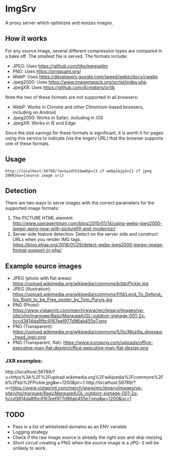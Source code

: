 # ImgSrv
A proxy server which optimizes and resizes images. 

## How it works

For any source image, several different compression types are compared in a bake off. The smallest file is served. The formats include:

* JPEG: Uses https://github.com/tjko/jpegoptim
* PNG: Uses https://pngquant.org/
* WebP: Uses https://developers.google.com/speed/webp/docs/cwebp
* Jpeg2000: Uses https://www.imagemagick.org/script/index.php
* JpegXR: Uses https://github.com/4creators/jxrlib

Note the two of these formats are not supported in all browsers:

* WebP: Works in Chrome and other Chromium-based browsers, including on Android
* Jpeg2000: Works in Safari, including in iOS
* JpegXR: Works in IE and Edge

Since the size savings for these formats is significant, it is worth it for pages using this service to indicate (via the imgsrv URL) that the browser supports one of these formats. 

## Usage

```
http://localhost:56789/?w={width}&webp={1 if webp}&jp2={1 if jpeg 2000}&u={source image uri}
```

## Detection

There are two ways to serve images with the correct parameters for the supported image formats:

1. The PICTURE HTML element: http://www.useragentman.com/blog/2015/01/14/using-webp-jpeg2000-jpegxr-apng-now-with-picturefill-and-modernizr/
2. Server side feature detection: Detect on the server side and construct URLs when you render IMG tags. https://blog.elijaa.org/2016/01/29/detect-webp-jpeg2000-jpegxr-image-format-support-in-php/

## Example source images

* JPEG (photo with flat areas): https://upload.wikimedia.org/wikipedia/commons/b/bb/Pickle.jpg
* JPEG (illustration): https://upload.wikimedia.org/wikipedia/commons/f/fd/Lend_To_Defend_his_Right_to_be_Free_poster_by_Tom_Purvis.jpg
* PNG (Photo): https://www.vistaprint.com/merch/www/mc/legacy/images/vp-site/vhp/marquee/BasicMarqueeA/GL-outdoor-signage-001-2x-hccd3814da8fbc9167eef977d96ab455e7.png
* PNG (Transparent): https://upload.wikimedia.org/wikipedia/commons/5/5c/Mozilla_dinosaur_head_logo.png
* PNG (Transparent, flat): https://www.iconspng.com/uploads/office-executive-man-flat-design/office-executive-man-flat-design.png

### JXR examples:
http://localhost:56789/?u=https%3A%2F%2Fupload.wikimedia.org%2Fwikipedia%2Fcommons%2Fb%2Fbb%2FPickle.jpg&w=1200&jxr=1
http://localhost:56789/?u=https://www.vistaprint.com/merch/www/mc/legacy/images/vp-site/vhp/marquee/BasicMarqueeA/GL-outdoor-signage-001-2x-hccd3814da8fbc9167eef977d96ab455e7.png&w=1200&jxr=1

## TODO
* Pass in a list of whitelisted domains as an ENV variable
* Logging strategy
* Check if the raw image source is already the right size and skip resizing
* Short circuit creating a PNG when the source image is a JPG- it will be unlikely to work.


